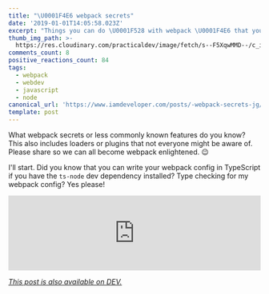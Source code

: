 ```yaml
---
title: "\U0001F4E6 webpack secrets"
date: '2019-01-01T14:05:58.023Z'
excerpt: "Things you can do \U0001F528 with webpack \U0001F4E6 that you might not be aware of."
thumb_img_path: >-
  https://res.cloudinary.com/practicaldev/image/fetch/s--F5XqwMMD--/c_imagga_scale,f_auto,fl_progressive,h_420,q_auto,w_1000/https://thepracticaldev.s3.amazonaws.com/i/hinf6qqn57jfinnmpprk.png
comments_count: 8
positive_reactions_count: 84
tags:
  - webpack
  - webdev
  - javascript
  - node
canonical_url: 'https://www.iamdeveloper.com/posts/-webpack-secrets-jg/'
template: post
---
```



What webpack secrets or less commonly known features do you know? This also includes loaders or plugins that not everyone might be aware of. Please share so we can all become webpack enlightened. 😉

I'll start. Did you know that you can write your webpack config in TypeScript if you have the 
`ts-node`
 dev dependency installed? Type checking for my webpack config? Yes please!


<iframe class="liquidTag" src="https://dev.to/embed/twitter?args=%20930103460149809152" style="border: 0; width: 100%;"></iframe>


*[This post is also available on DEV.](https://dev.to/nickytonline/-webpack-secrets-jg)*


<script>
const parent = document.getElementsByTagName('head')[0];
const script = document.createElement('script');
script.type = 'text/javascript';
script.src = 'https://cdnjs.cloudflare.com/ajax/libs/iframe-resizer/4.1.1/iframeResizer.min.js';
script.charset = 'utf-8';
script.onload = function() {
    window.iFrameResize({}, '.liquidTag');
};
parent.appendChild(script);
</script>    
